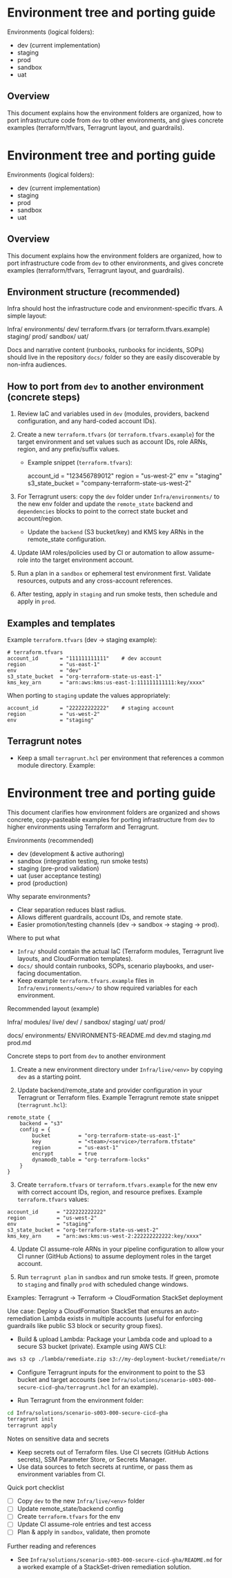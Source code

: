 
# Environment tree and porting guide

Environments (logical folders):
- dev (current implementation)
- staging
- prod
- sandbox
- uat

## Overview

This document explains how the environment folders are organized, how to port infrastructure code from `dev` to other environments, and gives concrete examples (terraform/tfvars, Terragrunt layout, and guardrails).

# Environment tree and porting guide

Environments (logical folders):

- dev (current implementation)
- staging
- prod
- sandbox
- uat

## Overview

This document explains how the environment folders are organized, how to port infrastructure code from `dev` to other environments, and gives concrete examples (terraform/tfvars, Terragrunt layout, and guardrails).

## Environment structure (recommended)

Infra should host the infrastructure code and environment-specific tfvars. A simple layout:

Infra/
	environments/
		dev/
			terraform.tfvars (or terraform.tfvars.example)
		staging/
		prod/
		sandbox/
		uat/

Docs and narrative content (runbooks, runbooks for incidents, SOPs) should live in the repository `docs/` folder so they are easily discoverable by non-infra audiences.

## How to port from `dev` to another environment (concrete steps)

1. Review IaC and variables used in `dev` (modules, providers, backend configuration, and any hard-coded account IDs).
2. Create a new `terraform.tfvars` (or `terraform.tfvars.example`) for the target environment and set values such as account IDs, role ARNs, region, and any prefix/suffix values.

   - Example snippet (`terraform.tfvars`):

	  account_id = "123456789012"
	  region     = "us-west-2"
	  env        = "staging"
	  s3_state_bucket = "company-terraform-state-us-west-2"

3. For Terragrunt users: copy the `dev` folder under `Infra/environments/` to the new env folder and update the `remote_state` backend and `dependencies` blocks to point to the correct state bucket and account/region.

   - Update the `backend` (S3 bucket/key) and KMS key ARNs in the remote_state configuration.
4. Update IAM roles/policies used by CI or automation to allow assume-role into the target environment account.
5. Run a plan in a `sandbox` or ephemeral test environment first. Validate resources, outputs and any cross-account references.
6. After testing, apply in `staging` and run smoke tests, then schedule and apply in `prod`.

## Examples and templates

Example `terraform.tfvars` (dev -> staging example):

	# terraform.tfvars
	account_id       = "111111111111"    # dev account
	region           = "us-east-1"
	env              = "dev"
	s3_state_bucket  = "org-terraform-state-us-east-1"
	kms_key_arn      = "arn:aws:kms:us-east-1:111111111111:key/xxxx"

When porting to `staging` update the values appropriately:

	account_id       = "222222222222"    # staging account
	region           = "us-west-2"
	env              = "staging"

## Terragrunt notes

- Keep a small `terragrunt.hcl` per environment that references a common module directory. Example:
# Environment tree and porting guide

This document clarifies how environment folders are organized and shows concrete, copy-pasteable examples for porting infrastructure from `dev` to higher environments using Terraform and Terragrunt.

Environments (recommended)

- dev (development & active authoring)
- sandbox (integration testing, run smoke tests)
- staging (pre-prod validation)
- uat (user acceptance testing)
- prod (production)

Why separate environments?

- Clear separation reduces blast radius.
- Allows different guardrails, account IDs, and remote state.
- Easier promotion/testing channels (dev -> sandbox -> staging -> prod).

Where to put what

- `Infra/` should contain the actual IaC (Terraform modules, Terragrunt live layouts, and CloudFormation templates).
- `docs/` should contain runbooks, SOPs, scenario playbooks, and user-facing documentation.
- Keep example `terraform.tfvars.example` files in `Infra/environments/<env>/` to show required variables for each environment.

Recommended layout (example)

Infra/
	modules/
	live/
		dev/
			<service>/
		sandbox/
		staging/
		uat/
		prod/

docs/
	environments/
		ENVIRONMENTS-README.md
		dev.md
		staging.md
		prod.md

Concrete steps to port from `dev` to another environment

1. Create a new environment directory under `Infra/live/<env>` by copying `dev` as a starting point.

2. Update backend/remote_state and provider configuration in your Terragrunt or Terraform files. Example Terragrunt remote state snippet (`terragrunt.hcl`):

```hcl
remote_state {
	backend = "s3"
	config = {
		bucket         = "org-terraform-state-us-east-1"
		key            = "<team>/<service>/terraform.tfstate"
		region         = "us-east-1"
		encrypt        = true
		dynamodb_table = "org-terraform-locks"
	}
}
```

3. Create `terraform.tfvars` or `terraform.tfvars.example` for the new env with correct account IDs, region, and resource prefixes. Example `terraform.tfvars` values:

```hcl
account_id      = "222222222222"
region          = "us-west-2"
env             = "staging"
s3_state_bucket = "org-terraform-state-us-west-2"
kms_key_arn     = "arn:aws:kms:us-west-2:222222222222:key/xxxx"
```

4. Update CI assume-role ARNs in your pipeline configuration to allow your CI runner (GitHub Actions) to assume deployment roles in the target account.

5. Run `terragrunt plan` in `sandbox` and run smoke tests. If green, promote to `staging` and finally `prod` with scheduled change windows.

Examples: Terragrunt -> Terraform -> CloudFormation StackSet deployment

Use case: Deploy a CloudFormation StackSet that ensures an auto-remediation Lambda exists in multiple accounts (useful for enforcing guardrails like public S3 block or security group fixes).

- Build & upload Lambda: Package your Lambda code and upload to a secure S3 bucket (private). Example using AWS CLI:

```bash
aws s3 cp ./lambda/remediate.zip s3://my-deployment-bucket/remediate/remediate.zip --acl private --region us-east-1
```

- Configure Terragrunt inputs for the environment to point to the S3 bucket and target accounts (see `Infra/solutions/scenario-s003-000-secure-cicd-gha/terragrunt.hcl` for an example).

- Run Terragrunt from the environment folder:

```bash
cd Infra/solutions/scenario-s003-000-secure-cicd-gha
terragrunt init
terragrunt apply
```

Notes on sensitive data and secrets

- Keep secrets out of Terraform files. Use CI secrets (GitHub Actions secrets), SSM Parameter Store, or Secrets Manager.
- Use data sources to fetch secrets at runtime, or pass them as environment variables from CI.

Quick port checklist

- [ ] Copy `dev` to the new `Infra/live/<env>` folder
- [ ] Update remote_state/backend config
- [ ] Create `terraform.tfvars` for the env
- [ ] Update CI assume-role entries and test access
- [ ] Plan & apply in `sandbox`, validate, then promote

Further reading and references

- See `Infra/solutions/scenario-s003-000-secure-cicd-gha/README.md` for a worked example of a StackSet-driven remediation solution.

